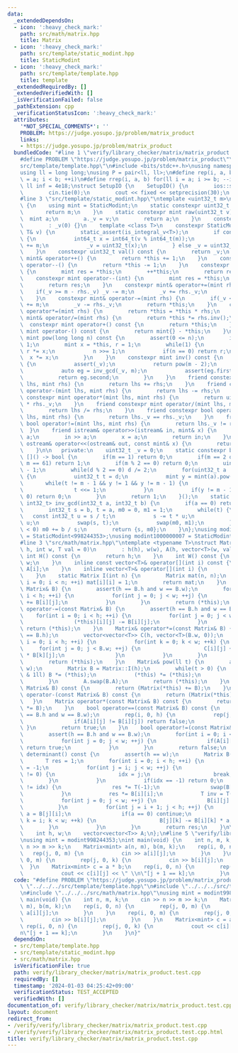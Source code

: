 ```yaml
---
data:
  _extendedDependsOn:
  - icon: ':heavy_check_mark:'
    path: src/math/matrix.hpp
    title: Matrix
  - icon: ':heavy_check_mark:'
    path: src/template/static_modint.hpp
    title: StaticModint
  - icon: ':heavy_check_mark:'
    path: src/template/template.hpp
    title: template
  _extendedRequiredBy: []
  _extendedVerifiedWith: []
  _isVerificationFailed: false
  _pathExtension: cpp
  _verificationStatusIcon: ':heavy_check_mark:'
  attributes:
    '*NOT_SPECIAL_COMMENTS*': ''
    PROBLEM: https://judge.yosupo.jp/problem/matrix_product
    links:
    - https://judge.yosupo.jp/problem/matrix_product
  bundledCode: "#line 1 \"verify/library_checker/matrix/matrix_product.test.cpp\"\n\
    #define PROBLEM \"https://judge.yosupo.jp/problem/matrix_product\"\n#line 2 \"\
    src/template/template.hpp\"\n#include <bits/stdc++.h>\nusing namespace std;\n\
    using ll = long long;\nusing P = pair<ll, ll>;\n#define rep(i, a, b) for(ll i\
    \ = a; i < b; ++i)\n#define rrep(i, a, b) for(ll i = a; i >= b; --i)\nconstexpr\
    \ ll inf = 4e18;\nstruct SetupIO {\n    SetupIO() {\n        ios::sync_with_stdio(0);\n\
    \        cin.tie(0);\n        cout << fixed << setprecision(30);\n    }\n} setup_io;\n\
    #line 3 \"src/template/static_modint.hpp\"\ntemplate <uint32_t m>\nstruct StaticModint\
    \ {\n    using mint = StaticModint;\n    static constexpr uint32_t mod() {\n \
    \       return m;\n    }\n    static constexpr mint raw(uint32_t v) {\n      \
    \  mint a;\n        a._v = v;\n        return a;\n    }\n    constexpr StaticModint()\n\
    \        : _v(0) {}\n    template <class T>\n    constexpr StaticModint(const\
    \ T& v) {\n        static_assert(is_integral_v<T>);\n        if constexpr(is_signed_v<T>)\
    \ {\n            int64_t x = int64_t(v % int64_t(m));\n            if(x < 0) x\
    \ += m;\n            _v = uint32_t(x);\n        } else _v = uint32_t(v % m);\n\
    \    }\n    constexpr uint32_t val() const {\n        return _v;\n    }\n    constexpr\
    \ mint& operator++() {\n        return *this += 1;\n    }\n    constexpr mint&\
    \ operator--() {\n        return *this -= 1;\n    }\n    constexpr mint operator++(int)\
    \ {\n        mint res = *this;\n        ++*this;\n        return res;\n    }\n\
    \    constexpr mint operator--(int) {\n        mint res = *this;\n        --*this;\n\
    \        return res;\n    }\n    constexpr mint& operator+=(mint rhs) {\n    \
    \    if(_v >= m - rhs._v) _v -= m;\n        _v += rhs._v;\n        return *this;\n\
    \    }\n    constexpr mint& operator-=(mint rhs) {\n        if(_v < rhs._v) _v\
    \ += m;\n        _v -= rhs._v;\n        return *this;\n    }\n    constexpr mint&\
    \ operator*=(mint rhs) {\n        return *this = *this * rhs;\n    }\n    constexpr\
    \ mint& operator/=(mint rhs) {\n        return *this *= rhs.inv();\n    }\n  \
    \  constexpr mint operator+() const {\n        return *this;\n    }\n    constexpr\
    \ mint operator-() const {\n        return mint{} - *this;\n    }\n    constexpr\
    \ mint pow(long long n) const {\n        assert(0 <= n);\n        if(n == 0) return\
    \ 1;\n        mint x = *this, r = 1;\n        while(1) {\n            if(n & 1)\
    \ r *= x;\n            n >>= 1;\n            if(n == 0) return r;\n          \
    \  x *= x;\n        }\n    }\n    constexpr mint inv() const {\n        if constexpr(prime)\
    \ {\n            assert(_v);\n            return pow(m - 2);\n        } else {\n\
    \            auto eg = inv_gcd(_v, m);\n            assert(eg.first == 1);\n \
    \           return eg.second;\n        }\n    }\n    friend constexpr mint operator+(mint\
    \ lhs, mint rhs) {\n        return lhs += rhs;\n    }\n    friend constexpr mint\
    \ operator-(mint lhs, mint rhs) {\n        return lhs -= rhs;\n    }\n    friend\
    \ constexpr mint operator*(mint lhs, mint rhs) {\n        return uint64_t(lhs._v)\
    \ * rhs._v;\n    }\n    friend constexpr mint operator/(mint lhs, mint rhs) {\n\
    \        return lhs /= rhs;\n    }\n    friend constexpr bool operator==(mint\
    \ lhs, mint rhs) {\n        return lhs._v == rhs._v;\n    }\n    friend constexpr\
    \ bool operator!=(mint lhs, mint rhs) {\n        return lhs._v != rhs._v;\n  \
    \  }\n    friend istream& operator>>(istream& in, mint& x) {\n        long long\
    \ a;\n        in >> a;\n        x = a;\n        return in;\n    }\n    friend\
    \ ostream& operator<<(ostream& out, const mint& x) {\n        return out << x.val();\n\
    \    }\n\n   private:\n    uint32_t _v = 0;\n    static constexpr bool prime =\
    \ []() -> bool {\n        if(m == 1) return 0;\n        if(m == 2 or m == 7 or\
    \ m == 61) return 1;\n        if(m % 2 == 0) return 0;\n        uint32_t d = m\
    \ - 1;\n        while(d % 2 == 0) d /= 2;\n        for(uint32_t a : {2, 7, 61})\
    \ {\n            uint32_t t = d;\n            mint y = mint(a).pow(t);\n     \
    \       while(t != m - 1 && y != 1 && y != m - 1) {\n                y *= y;\n\
    \                t <<= 1;\n            }\n            if(y != m - 1 && t % 2 ==\
    \ 0) return 0;\n        }\n        return 1;\n    }();\n    static constexpr pair<int32_t,\
    \ int32_t> inv_gcd(int32_t a, int32_t b) {\n        if(a == 0) return {b, 0};\n\
    \        int32_t s = b, t = a, m0 = 0, m1 = 1;\n        while(t) {\n         \
    \   const int32_t u = s / t;\n            s -= t * u;\n            m0 -= m1 *\
    \ u;\n            swap(s, t);\n            swap(m0, m1);\n        }\n        if(m0\
    \ < 0) m0 += b / s;\n        return {s, m0};\n    }\n};\nusing modint998244353\
    \ = StaticModint<998244353>;\nusing modint1000000007 = StaticModint<1000000007>;\n\
    #line 3 \"src/math/matrix.hpp\"\ntemplate <typename T>\nstruct Matrix {\n    Matrix(int\
    \ h, int w, T val = 0)\n        : h(h), w(w), A(h, vector<T>(w, val)) {}\n   \
    \ int H() const {\n        return h;\n    }\n    int W() const {\n        return\
    \ w;\n    }\n    inline const vector<T>& operator[](int i) const {\n        return\
    \ A[i];\n    }\n    inline vector<T>& operator[](int i) {\n        return A[i];\n\
    \    }\n    static Matrix I(int n) {\n        Matrix mat(n, n);\n        for(int\
    \ i = 0; i < n; ++i) mat[i][i] = 1;\n        return mat;\n    }\n    Matrix& operator+=(const\
    \ Matrix& B) {\n        assert(h == B.h and w == B.w);\n        for(int i = 0;\
    \ i < h; ++i) {\n            for(int j = 0; j < w; ++j) {\n                (*this)[i][j]\
    \ += B[i][j];\n            }\n        }\n        return (*this);\n    }\n    Matrix&\
    \ operator-=(const Matrix& B) {\n        assert(h == B.h and w == B.w);\n    \
    \    for(int i = 0; i < h; ++i) {\n            for(int j = 0; j < w; ++j) {\n\
    \                (*this)[i][j] -= B[i][j];\n            }\n        }\n       \
    \ return (*this);\n    }\n    Matrix& operator*=(const Matrix& B) {\n        assert(w\
    \ == B.h);\n        vector<vector<T>> C(h, vector<T>(B.w, 0));\n        for(int\
    \ i = 0; i < h; ++i) {\n            for(int k = 0; k < w; ++k) {\n           \
    \     for(int j = 0; j < B.w; ++j) {\n                    C[i][j] += (*this)[i][k]\
    \ * B[k][j];\n                }\n            }\n        }\n        A.swap(C);\n\
    \        return (*this);\n    }\n    Matrix& pow(ll t) {\n        assert(h ==\
    \ w);\n        Matrix B = Matrix::I(h);\n        while(t > 0) {\n            if(t\
    \ & 1ll) B *= (*this);\n            (*this) *= (*this);\n            t >>= 1ll;\n\
    \        }\n        A.swap(B.A);\n        return (*this);\n    }\n    Matrix operator+(const\
    \ Matrix& B) const {\n        return (Matrix(*this) += B);\n    }\n    Matrix\
    \ operator-(const Matrix& B) const {\n        return (Matrix(*this) -= B);\n \
    \   }\n    Matrix operator*(const Matrix& B) const {\n        return (Matrix(*this)\
    \ *= B);\n    }\n    bool operator==(const Matrix& B) const {\n        assert(h\
    \ == B.h and w == B.w);\n        rep(i, 0, h) {\n            rep(j, 0, w) {\n\
    \                if(A[i][j] != B[i][j]) return false;\n            }\n       \
    \ }\n        return true;\n    }\n    bool operator!=(const Matrix& B) const {\n\
    \        assert(h == B.h and w == B.w);\n        for(int i = 0; i < h; ++i) {\n\
    \            for(int j = 0; j < w; ++j) {\n                if(A[i][j] != B[i][j])\
    \ return true;\n            }\n        }\n        return false;\n    }\n    T\
    \ determinant() const {\n        assert(h == w);\n        Matrix B(*this);\n \
    \       T res = 1;\n        for(int i = 0; i < h; ++i) {\n            int idx\
    \ = -1;\n            for(int j = i; j < w; ++j) {\n                if(B[j][i]\
    \ != 0) {\n                    idx = j;\n                    break;\n        \
    \        }\n            }\n            if(idx == -1) return 0;\n            if(i\
    \ != idx) {\n                res *= T(-1);\n                swap(B[i], B[idx]);\n\
    \            }\n            res *= B[i][i];\n            T inv = T(1) / B[i][i];\n\
    \            for(int j = 0; j < w; ++j) {\n                B[i][j] *= inv;\n \
    \           }\n            for(int j = i + 1; j < h; ++j) {\n                T\
    \ a = B[j][i];\n                if(a == 0) continue;\n                for(int\
    \ k = i; k < w; ++k) {\n                    B[j][k] -= B[i][k] * a;\n        \
    \        }\n            }\n        }\n        return res;\n    }\n\n   private:\n\
    \    int h, w;\n    vector<vector<T>> A;\n};\n#line 5 \"verify/library_checker/matrix/matrix_product.test.cpp\"\
    \nusing mint = modint998244353;\nint main(void) {\n    int n, m, k;\n    cin >>\
    \ n >> m >> k;\n    Matrix<mint> a(n, m), b(m, k);\n    rep(i, 0, n) {\n     \
    \   rep(j, 0, m) {\n            cin >> a[i][j];\n        }\n    }\n    rep(i,\
    \ 0, m) {\n        rep(j, 0, k) {\n            cin >> b[i][j];\n        }\n  \
    \  }\n    Matrix<mint> c = a * b;\n    rep(i, 0, n) {\n        rep(j, 0, k) {\n\
    \            cout << c[i][j] << \" \\n\"[j + 1 == k];\n        }\n    }\n}\n"
  code: "#define PROBLEM \"https://judge.yosupo.jp/problem/matrix_product\"\n#include\
    \ \"../../../src/template/template.hpp\"\n#include \"../../../src/template/static_modint.hpp\"\
    \n#include \"../../../src/math/matrix.hpp\"\nusing mint = modint998244353;\nint\
    \ main(void) {\n    int n, m, k;\n    cin >> n >> m >> k;\n    Matrix<mint> a(n,\
    \ m), b(m, k);\n    rep(i, 0, n) {\n        rep(j, 0, m) {\n            cin >>\
    \ a[i][j];\n        }\n    }\n    rep(i, 0, m) {\n        rep(j, 0, k) {\n   \
    \         cin >> b[i][j];\n        }\n    }\n    Matrix<mint> c = a * b;\n   \
    \ rep(i, 0, n) {\n        rep(j, 0, k) {\n            cout << c[i][j] << \" \\\
    n\"[j + 1 == k];\n        }\n    }\n}"
  dependsOn:
  - src/template/template.hpp
  - src/template/static_modint.hpp
  - src/math/matrix.hpp
  isVerificationFile: true
  path: verify/library_checker/matrix/matrix_product.test.cpp
  requiredBy: []
  timestamp: '2024-01-03 04:25:42+09:00'
  verificationStatus: TEST_ACCEPTED
  verifiedWith: []
documentation_of: verify/library_checker/matrix/matrix_product.test.cpp
layout: document
redirect_from:
- /verify/verify/library_checker/matrix/matrix_product.test.cpp
- /verify/verify/library_checker/matrix/matrix_product.test.cpp.html
title: verify/library_checker/matrix/matrix_product.test.cpp
---
```

